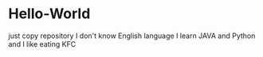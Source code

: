# Hello-World
just copy repository 
I don't know English language
I learn JAVA and Python and I like eating KFC
